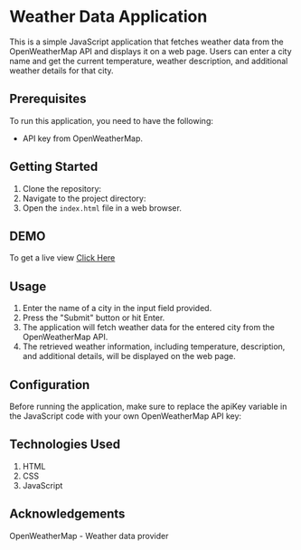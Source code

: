 # Weather Data Application
This is a simple JavaScript application that fetches weather data from the OpenWeatherMap API and displays it on a web page. Users can enter a city name and get the current temperature, weather description, and additional weather details for that city.

## Prerequisites
To run this application, you need to have the following:
- API key from OpenWeatherMap. 

## Getting Started
1. Clone the repository:
2. Navigate to the project directory:
3. Open the `index.html` file in a web browser.

## DEMO
To get a live view [Click Here](iamisaackn.github.io/WeatherAppify/)
## Usage
1. Enter the name of a city in the input field provided.
2. Press the "Submit" button or hit Enter.
3. The application will fetch weather data for the entered city from the OpenWeatherMap API.
4. The retrieved weather information, including temperature, description, and additional details, will be displayed on the web page.

## Configuration
Before running the application, make sure to replace the apiKey variable in the JavaScript code with your own OpenWeatherMap API key:

## Technologies Used
1. HTML
2. CSS
3. JavaScript

## Acknowledgements
OpenWeatherMap - Weather data provider
